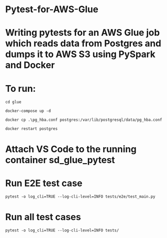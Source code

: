 # Pytest-for-AWS-Glue
# Writing pytests for an AWS Glue job which reads data from Postgres and dumps it to AWS S3 using PySpark and Docker

# To run:
```
cd glue

docker-compose up -d

docker cp .\pg_hba.conf postgres:/var/lib/postgresql/data/pg_hba.conf

docker restart postgres
```
# Attach VS Code to the running container sd_glue_pytest
# Run E2E test case
`pytest -o log_cli=TRUE --log-cli-level=INFO tests/e2e/test_main.py`

# Run all test cases
`pytest -o log_cli=TRUE --log-cli-level=INFO tests/`
